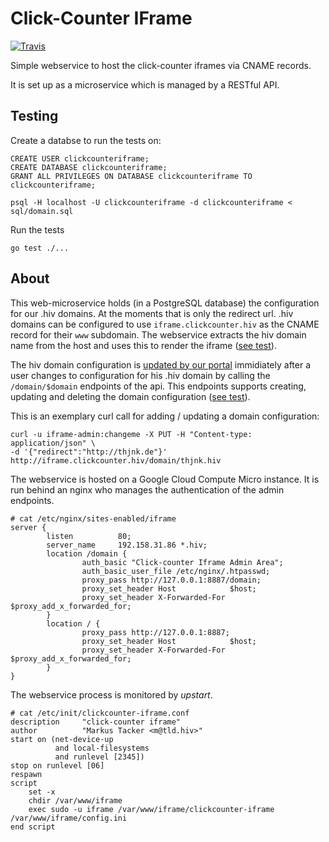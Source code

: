# Click-Counter IFrame

[![Travis](https://travis-ci.org/dothiv/clickcounter-iframe.svg?branch=master)](https://travis-ci.org/dothiv/clickcounter-iframe/)

Simple webservice to host the click-counter iframes via CNAME records.

It is set up as a microservice which is managed by a RESTful API.

## Testing

Create a databse to run the tests on:

    CREATE USER clickcounteriframe;
    CREATE DATABASE clickcounteriframe;
    GRANT ALL PRIVILEGES ON DATABASE clickcounteriframe TO clickcounteriframe;
	
    psql -H localhost -U clickcounteriframe -d clickcounteriframe < sql/domain.sql

Run the tests

    go test ./...

## About

This web-microservice holds (in a PostgreSQL database) the configuration for our .hiv domains. At the moments that is only the redirect url. .hiv domains can be configured to use `iframe.clickcounter.hiv` as the CNAME record for their `www` subdomain. The webservice extracts the hiv domain name from the host and uses this to render the iframe ([see test](https://github.com/dothiv/clickcounter-iframe/blob/master/controller_iframe_test.go)).

The hiv domain configuration is [updated by our portal](https://github.com/dothiv/dothiv/commit/a8185b8e905b8f4e060c16de919b7f7ef68958a4) immidiately after a user changes to configuration for his .hiv domain by calling the `/domain/$domain` endpoints of the api. This endpoints supports creating, updating and deleting the domain configuration ([see test](https://github.com/dothiv/clickcounter-iframe/blob/master/controller_admin_test.go)).

This is an exemplary curl call for adding / updating a domain configuration:

    curl -u iframe-admin:changeme -X PUT -H "Content-type: application/json" \
    -d '{"redirect":"http://thjnk.de"}' http://iframe.clickcounter.hiv/domain/thjnk.hiv

The webservice is hosted on a Google Cloud Compute Micro instance. It is run behind an nginx who manages the authentication of the admin endpoints.

	# cat /etc/nginx/sites-enabled/iframe 
	server {
	        listen          80;
	        server_name     192.158.31.86 *.hiv;
	        location /domain {
	                auth_basic "Click-counter Iframe Admin Area";
	                auth_basic_user_file /etc/nginx/.htpasswd;
	                proxy_pass http://127.0.0.1:8887/domain;
	                proxy_set_header Host            $host;
	                proxy_set_header X-Forwarded-For $proxy_add_x_forwarded_for;
	        }
	        location / {
	                proxy_pass http://127.0.0.1:8887;
	                proxy_set_header Host            $host;
	                proxy_set_header X-Forwarded-For $proxy_add_x_forwarded_for;
	        }
	}

The webservice process is monitored by *upstart*.

	# cat /etc/init/clickcounter-iframe.conf 
	description     "click-counter iframe"
	author          "Markus Tacker <m@tld.hiv>"
	start on (net-device-up
	          and local-filesystems
	          and runlevel [2345])
	stop on runlevel [06]
	respawn
	script
	    set -x
	    chdir /var/www/iframe
	    exec sudo -u iframe /var/www/iframe/clickcounter-iframe /var/www/iframe/config.ini
	end script
